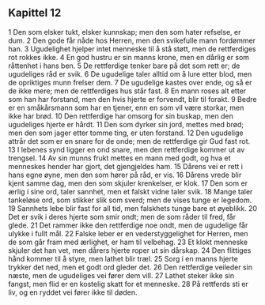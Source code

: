 ## Kapittel 12

1 Den som elsker tukt, elsker kunnskap; men den som hater refselse, er dum. 
2 Den gode får nåde hos Herren, men den svikefulle mann fordømmer han. 
3 Ugudelighet hjelper intet menneske til å stå støtt, men de rettferdiges rot rokkes ikke. 
4 En god hustru er sin manns krone, men en dårlig er som råttenhet i hans ben. 
5 De rettferdige tenker bare på det som rett er; de ugudeliges råd er svik. 
6 De ugudelige taler alltid om å lure etter blod, men de opriktiges munn frelser dem. 
7 De ugudelige kastes over ende, og så er de ikke mere; men de rettferdiges hus står fast. 
8 En mann roses alt etter som han har forstand, men den hvis hjerte er forvendt, blir til forakt. 
9 Bedre er en småkårsmann som har en tjener, enn en som vil være storkar, men ikke har brød. 
10 Den rettferdige har omsorg for sin buskap, men den ugudeliges hjerte er hårdt. 
11 Den som dyrker sin jord, mettes med brød; men den som jager etter tomme ting, er uten forstand. 
12 Den ugudelige attrår det som er en snare for de onde; men de rettferdige gir Gud fast rot. 
13 I lebenes synd ligger en ond snare, men den rettferdige kommer ut av trengsel. 
14 Av sin munns frukt mettes en mann med godt, og hva et menneskes hender har gjort, det gjengjeldes ham. 
15 Dårens vei er rett i hans egne øyne, men den som hører på råd, er vis. 
16 Dårens vrede blir kjent samme dag, men den som skjuler krenkelser, er klok. 
17 Den som er ærlig i sine ord, taler sannhet, men et falskt vidne taler svik. 
18 Mange taler tankeløse ord, som stikker slik som sverd; men de vises tunge er legedom. 
19 Sannhets lebe blir fast for all tid, men falskhets tunge bare et øyeblikk. 
20 Det er svik i deres hjerte som smir ondt; men de som råder til fred, får glede. 
21 Det rammer ikke den rettferdige noe ondt, men de ugudelige får ulykke i fullt mål. 
22 Falske leber er en vederstyggelighet for Herren, men de som går fram med ærlighet, er ham til velbehag. 
23 Et klokt menneske skjuler det han vet, men dårers hjerte roper ut sin dårskap. 
24 Den flittiges hånd kommer til å styre, men lathet blir træl. 
25 Sorg i en manns hjerte trykker det ned, men et godt ord gleder det. 
26 Den rettferdige veileder sin næste, men de ugudeliges vei fører dem vill. 
27 Lathet steker ikke sin fangst, men flid er en kostelig skatt for et menneske. 
28 På rettferds sti er liv, og en ryddet vei fører ikke til døden.